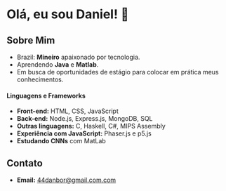 # Olá, eu sou Daniel! 👋

## Sobre Mim
- Brazil: **Mineiro** apaixonado por tecnologia.
- Aprendendo **Java** e **Matlab**.
- Em busca de oportunidades de estágio para colocar em prática meus conhecimentos.

#### Linguagens e Frameworks
- **Front-end:** HTML, CSS, JavaScript  
- **Back-end:** Node.js, Express.js, MongoDB, SQL  
- **Outras linguagens:** C, Haskell, C#, MIPS Assembly  
- **Experiência com JavaScript:** Phaser.js e p5.js
- **Estudando CNNs** com MatLab

## Contato
- **Email:** [44danbor@gmail.com.com](mailto:seuemail@exemplo.com)



<!---
Danielbgoncalves/Danielbgoncalves is a ✨ special ✨ repository because its `README.md` (this file) appears on your GitHub profile.
You can click the Preview link to take a look at your changes.
--->
